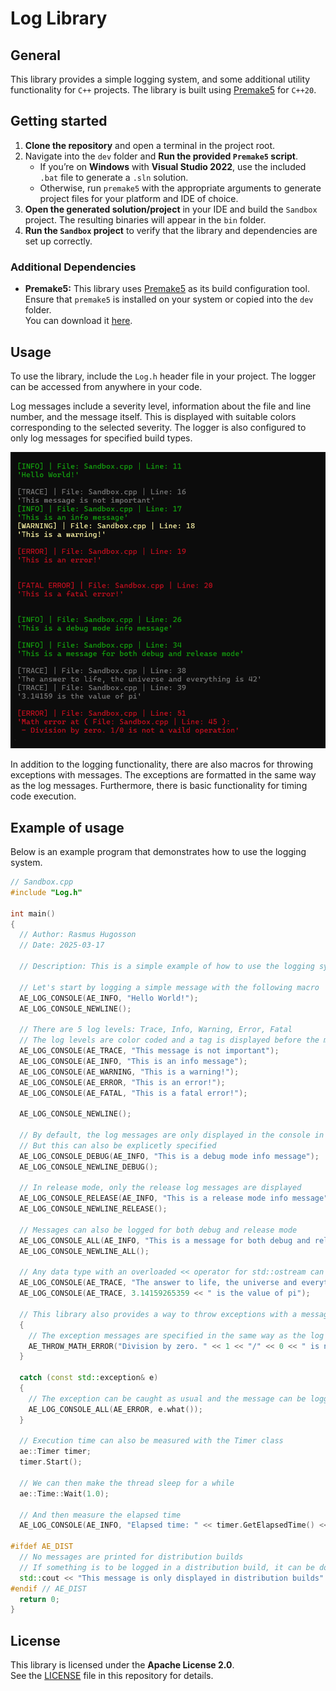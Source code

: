 # Log Library

## General

This library provides a simple logging system, and some additional utility functionality for `C++` projects. The library is built using [Premake5](https://premake.github.io/) for `C++20`.

## Getting started

1. **Clone the repository** and open a terminal in the project root.
2. Navigate into the `dev` folder and **Run the provided `Premake5` script**.
   - If you’re on **Windows** with **Visual Studio 2022**, use the included `.bat` file to generate a `.sln` solution.
   - Otherwise, run `premake5` with the appropriate arguments to generate project files for your platform and IDE of choice.
3. **Open the generated solution/project** in your IDE and build the `Sandbox` project. The resulting binaries will appear in the `bin` folder.
4. **Run the `Sandbox` project** to verify that the library and dependencies are set up correctly.

### Additional Dependencies

- **Premake5:** This library uses [Premake5](https://premake.github.io/) as its build configuration tool.  
  Ensure that `premake5` is installed on your system or copied into the `dev` folder.  
  You can download it [here](https://premake.github.io/download/).

## Usage

To use the library, include the `Log.h` header file in your project. The logger can be accessed from anywhere in your code.

Log messages include a severity level, information about the file and line number, and the message itself. This is displayed with suitable colors corresponding to the selected severity. The logger is also configured to only log messages for specified build types.

![Logger](docs/example.png)

In addition to the logging functionality, there are also macros for throwing exceptions with messages. The exceptions are formatted in the same way as the log messages. Furthermore, there is basic functionality for timing code execution.

## Example of usage

Below is an example program that demonstrates how to use the logging system.

```c++
// Sandbox.cpp
#include "Log.h"

int main()
{
  // Author: Rasmus Hugosson
  // Date: 2025-03-17

  // Description: This is a simple example of how to use the logging system

  // Let's start by logging a simple message with the following macro
  AE_LOG_CONSOLE(AE_INFO, "Hello World!");
  AE_LOG_CONSOLE_NEWLINE();

  // There are 5 log levels: Trace, Info, Warning, Error, Fatal
  // The log levels are color coded and a tag is displayed before the message
  AE_LOG_CONSOLE(AE_TRACE, "This message is not important");
  AE_LOG_CONSOLE(AE_INFO, "This is an info message");
  AE_LOG_CONSOLE(AE_WARNING, "This is a warning!");
  AE_LOG_CONSOLE(AE_ERROR, "This is an error!");
  AE_LOG_CONSOLE(AE_FATAL, "This is a fatal error!");

  AE_LOG_CONSOLE_NEWLINE();

  // By default, the log messages are only displayed in the console in debug mode
  // But this can also be explicetly specified
  AE_LOG_CONSOLE_DEBUG(AE_INFO, "This is a debug mode info message");
  AE_LOG_CONSOLE_NEWLINE_DEBUG();

  // In release mode, only the release log messages are displayed
  AE_LOG_CONSOLE_RELEASE(AE_INFO, "This is a release mode info message");
  AE_LOG_CONSOLE_NEWLINE_RELEASE();

  // Messages can also be logged for both debug and release mode
  AE_LOG_CONSOLE_ALL(AE_INFO, "This is a message for both debug and release mode");
  AE_LOG_CONSOLE_NEWLINE_ALL();

  // Any data type with an overloaded << operator for std::ostream can be logged
  AE_LOG_CONSOLE(AE_TRACE, "The answer to life, the universe and everything is " << 42);
  AE_LOG_CONSOLE(AE_TRACE, 3.14159265359 << " is the value of pi");

  // This library also provides a way to throw exceptions with a message  	try
  {
    // The exception messages are specified in the same way as the log messages
    AE_THROW_MATH_ERROR("Division by zero. " << 1 << "/" << 0 << " is not a vaild operation");
  }

  catch (const std::exception& e)
  {
    // The exception can be caught as usual and the message can be logged
    AE_LOG_CONSOLE_ALL(AE_ERROR, e.what());
  }

  // Execution time can also be measured with the Timer class
  ae::Timer timer;
  timer.Start();

  // We can then make the thread sleep for a while
  ae::Time::Wait(1.0);

  // And then measure the elapsed time
  AE_LOG_CONSOLE(AE_INFO, "Elapsed time: " << timer.GetElapsedTime() << " s");

#ifdef AE_DIST
  // No messages are printed for distribution builds
  // If something is to be logged in a distribution build, it can be done with standard C++ functions
  std::cout << "This message is only displayed in distribution builds" << std::endl;
#endif // AE_DIST
  return 0;
}
```

## License

This library is licensed under the **Apache License 2.0**.  
See the [LICENSE](LICENSE) file in this repository for details.
